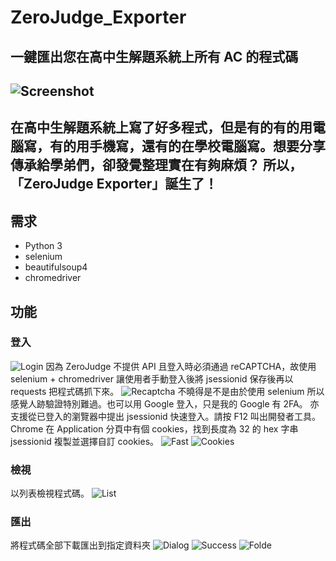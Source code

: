 # ZeroJudge_Exporter
## 一鍵匯出您在高中生解題系統上所有 **AC** 的程式碼
![Screenshot](https://i.imgur.com/t8UDVuM.png)
---
在高中生解題系統上寫了好多程式，但是有的有的用電腦寫，有的用手機寫，還有的在學校電腦寫。想要分享傳承給學弟們，卻發覺整理實在有夠麻煩？
所以，「ZeroJudge Exporter」誕生了！
---

## 需求
- Python 3
- selenium
- beautifulsoup4
- chromedriver

## 功能
### 登入
![Login](https://i.imgur.com/81DXCaG.png)
因為 ZeroJudge 不提供 API 且登入時必須通過 reCAPTCHA，故使用 selenium + chromedriver 讓使用者手動登入後將 jsessionid 保存後再以 requests 把程式碼抓下來。
![Recaptcha](https://i.imgur.com/HZdkp3z.png)
不曉得是不是由於使用 selenium 所以感覺人跡驗證特別難過。也可以用 Google 登入，只是我的 Google 有 2FA。
亦支援從已登入的瀏覽器中提出 jsessionid 快速登入。請按 F12 叫出開發者工具。Chrome 在 Application 分頁中有個 cookies，找到長度為 32 的 hex 字串 jsessionid 複製並選擇自訂 cookies。
![Fast](https://i.imgur.com/ojz6Kzx.png)
![Cookies](https://i.imgur.com/bguxy3i.png)
### 檢視
以列表檢視程式碼。
![List](https://i.imgur.com/0AZlcqM.png)
### 匯出
將程式碼全部下載匯出到指定資料夾
![Dialog](https://i.imgur.com/W9vFqzh.png)
![Success](https://i.imgur.com/aVwyo2X.png)
![Folde](https://i.imgur.com/OszOevV.png)